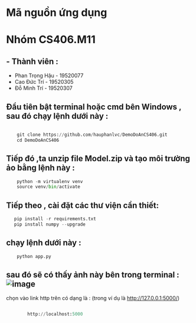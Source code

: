 # Mã nguồn ứng dụng
# Nhóm CS406.M11

## - Thành viên  :
+ Phan Trọng Hậu - 19520077
+ Cao Đức Trí - 19520305
+  Đỗ Minh Trí - 19520307
## Đầu tiên bật terminal hoặc cmd bên Windows , sau đó chạy lệnh dưới này :

```python

    git clone https://github.com/hauphanlvc/DemoDoAnCS406.git
    cd DemoDoAnCS406
```
## Tiếp đó ,ta unzip file Model.zip và tạo môi trường ảo bằng lệnh này :

```python
    python -m virtualenv venv   
    source venv/bin/activate
```

## Tiếp theo , cài đặt các thư viện cần thiết:

```python
   pip install -r requirements.txt 
   pip install numpy --upgrade   
```


## chạy lệnh dưới này :

```python
    python app.py
```
## sau đó sẽ có thấy ảnh này bên trong terminal : ![image](https://user-images.githubusercontent.com/34708839/129343942-26e29a46-830b-4732-bc8d-5a74dfa19e9e.png)
chọn vào link http trên có dạng là : (trong ví dụ là http://127.0.0.1:5000/)

```python

        http://localhost:5000
```
